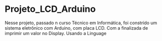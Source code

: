 # Projeto_LCD_Arduino
Nesse projeto, passado n curso Técnico em Informática, foi constrído um sistema eletrônico com Arduino, com placa LCD. Com a finalizada de imprimir um valor no Display. Usando a Linguage



